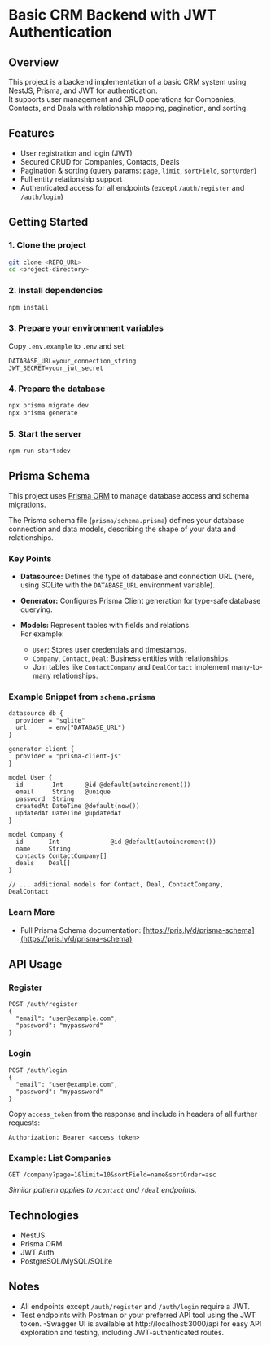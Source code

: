 # Basic CRM Backend with JWT Authentication

## Overview

This project is a backend implementation of a basic CRM system using NestJS, Prisma, and JWT for authentication.  
It supports user management and CRUD operations for Companies, Contacts, and Deals with relationship mapping, pagination, and sorting.

## Features

- User registration and login (JWT)
- Secured CRUD for Companies, Contacts, Deals
- Pagination & sorting (query params: `page`, `limit`, `sortField`, `sortOrder`)
- Full entity relationship support
- Authenticated access for all endpoints (except `/auth/register` and `/auth/login`)

## Getting Started

### 1. Clone the project

```bash
git clone <REPO_URL>
cd <project-directory>
```

### 2. Install dependencies

```bash
npm install
```

### 3. Prepare your environment variables

Copy `.env.example` to `.env` and set:

```
DATABASE_URL=your_connection_string
JWT_SECRET=your_jwt_secret
```

### 4. Prepare the database

```bash
npx prisma migrate dev
npx prisma generate
```

### 5. Start the server

```bash
npm run start:dev
```

## Prisma Schema

This project uses [Prisma ORM](https://www.prisma.io/) to manage database access and schema migrations.

The Prisma schema file (`prisma/schema.prisma`) defines your database connection and data models, describing the shape of your data and relationships.

### Key Points

- **Datasource:** Defines the type of database and connection URL (here, using SQLite with the `DATABASE_URL` environment variable).

- **Generator:** Configures Prisma Client generation for type-safe database querying.

- **Models:** Represent tables with fields and relations.  
  For example:
  - `User`: Stores user credentials and timestamps.
  - `Company`, `Contact`, `Deal`: Business entities with relationships.
  - Join tables like `ContactCompany` and `DealContact` implement many-to-many relationships.

### Example Snippet from `schema.prisma`

```prisma
datasource db {
  provider = "sqlite"
  url      = env("DATABASE_URL")
}

generator client {
  provider = "prisma-client-js"
}

model User {
  id        Int      @id @default(autoincrement())
  email     String   @unique
  password  String
  createdAt DateTime @default(now())
  updatedAt DateTime @updatedAt
}

model Company {
  id       Int              @id @default(autoincrement())
  name     String
  contacts ContactCompany[]
  deals    Deal[]
}

// ... additional models for Contact, Deal, ContactCompany, DealContact
```

### Learn More

- Full Prisma Schema documentation: [https://pris.ly/d/prisma-schema](https://pris.ly/d/prisma-schema)

## API Usage

### Register

```
POST /auth/register
{
  "email": "user@example.com",
  "password": "mypassword"
}
```

### Login

```
POST /auth/login
{
  "email": "user@example.com",
  "password": "mypassword"
}
```

Copy `access_token` from the response and include in headers of all further requests:

```
Authorization: Bearer <access_token>
```

### Example: List Companies

```
GET /company?page=1&limit=10&sortField=name&sortOrder=asc
```

*Similar pattern applies to `/contact` and `/deal` endpoints.*

## Technologies

- NestJS  
- Prisma ORM  
- JWT Auth  
- PostgreSQL/MySQL/SQLite

## Notes

- All endpoints except `/auth/register` and `/auth/login` require a JWT.
- Test endpoints with Postman or your preferred API tool using the JWT token.
 -Swagger UI is available at http://localhost:3000/api for easy API exploration and testing, including JWT-authenticated routes.

